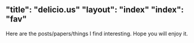"title": "delicio.us"
"layout": "index"
"index": "fav"
---

Here are the posts/papers/things I find interesting. Hope you will enjoy it.
